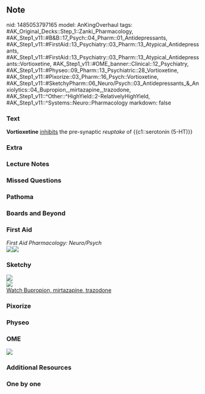 ## Note
nid: 1485053797165
model: AnKingOverhaul
tags: #AK_Original_Decks::Step_1::Zanki_Pharmacology, #AK_Step1_v11::#B&B::17_Psych::04_Pharm::01_Antidepressants, #AK_Step1_v11::#FirstAid::13_Psychiatry::03_Pharm::13_Atypical_Antidepressants, #AK_Step1_v11::#FirstAid::13_Psychiatry::03_Pharm::13_Atypical_Antidepressants::Vortioxetine, #AK_Step1_v11::#OME_banner::Clinical::12_Psychiatry, #AK_Step1_v11::#Physeo::09_Pharm::13_Psychiatric::28_Vortioxetine, #AK_Step1_v11::#Pixorize::03_Pharm::16_Psych::Vortioxetine, #AK_Step1_v11::#SketchyPharm::06_Neuro/Psych::03_Antidepressants_&_Anxiolytics::04_Bupropion,_mirtazapine,_trazodone, #AK_Step1_v11::^Other::^HighYield::2-RelativelyHighYield, #AK_Step1_v11::^Systems::Neuro::Pharmacology
markdown: false

### Text
<div>
  <b>Vortioxetine</b> <u>inhibits</u> the pre-synaptic
  <i>reuptake</i> of {{c1::serotonin (5-HT)}}
</div>

### Extra


### Lecture Notes


### Missed Questions


### Pathoma


### Boards and Beyond


### First Aid
<div>
  <i>First Aid Pharmacology: Neuro/Psych</i>
</div><img src="paste-1171594063904771.jpg"><img src=
"paste-173976240259075.jpg">

### Sketchy
<img src="paste-6249f9c52635962c2366278fca184521b7ac490e.png">
<div><img src=
"paste-c961f5e035b636ab8d2a1979a02559f4e5867337.png"></div><a href=
"https://dashboard.sketchy.com/study/medical/courses/medical-pharmacology/units/medical-pharmacology-neuro-psych/videos/medical-pharmacology-neuropsych-antidepressants-and-anxiolytics-bupropion-mirtazapine-trazodone?utm_source=anki&utm_medium=partnership&utm_campaign=february_update&utm_content=medical">Watch
Bupropion, mirtazapine, trazodone</a>

### Pixorize


### Physeo


### OME
<div class="ome-widget">
  <a href=
  "https://onlinemeded.org/spa/psychiatry?ref=anki"><img src=
  "_OME_AnkiFlashcards_Topic_5.png"></a>
</div>

### Additional Resources


### One by one

